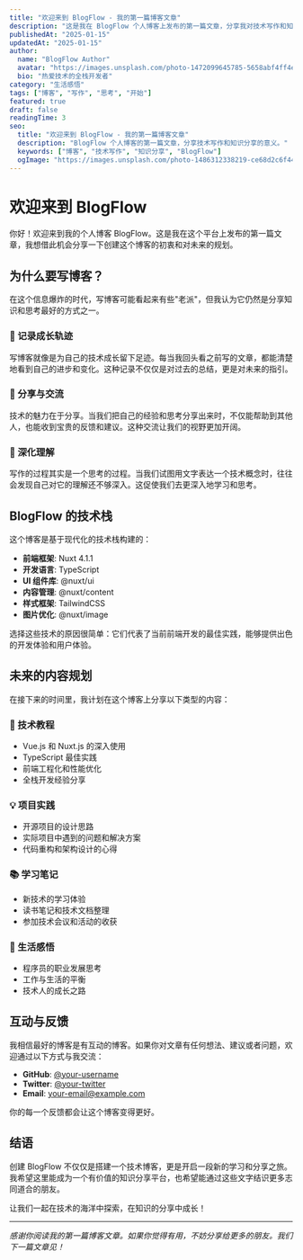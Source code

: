 ```yaml
---
title: "欢迎来到 BlogFlow - 我的第一篇博客文章"
description: "这是我在 BlogFlow 个人博客上发布的第一篇文章，分享我对技术写作和知识分享的思考。"
publishedAt: "2025-01-15"
updatedAt: "2025-01-15"
author:
  name: "BlogFlow Author"
  avatar: "https://images.unsplash.com/photo-1472099645785-5658abf4ff4e?w=150&h=150&fit=crop&crop=face"
  bio: "热爱技术的全栈开发者"
category: "生活感悟"
tags: ["博客", "写作", "思考", "开始"]
featured: true
draft: false
readingTime: 3
seo:
  title: "欢迎来到 BlogFlow - 我的第一篇博客文章"
  description: "BlogFlow 个人博客的第一篇文章，分享技术写作和知识分享的意义。"
  keywords: ["博客", "技术写作", "知识分享", "BlogFlow"]
  ogImage: "https://images.unsplash.com/photo-1486312338219-ce68d2c6f44d?w=1200&h=630&fit=crop"
---
```


# 欢迎来到 BlogFlow

你好！欢迎来到我的个人博客 BlogFlow。这是我在这个平台上发布的第一篇文章，我想借此机会分享一下创建这个博客的初衷和对未来的规划。

## 为什么要写博客？

在这个信息爆炸的时代，写博客可能看起来有些"老派"，但我认为它仍然是分享知识和思考最好的方式之一。

### 📝 记录成长轨迹

写博客就像是为自己的技术成长留下足迹。每当我回头看之前写的文章，都能清楚地看到自己的进步和变化。这种记录不仅仅是对过去的总结，更是对未来的指引。

### 🤝 分享与交流

技术的魅力在于分享。当我们把自己的经验和思考分享出来时，不仅能帮助到其他人，也能收到宝贵的反馈和建议。这种交流让我们的视野更加开阔。

### 🧠 深化理解

写作的过程其实是一个思考的过程。当我们试图用文字表达一个技术概念时，往往会发现自己对它的理解还不够深入。这促使我们去更深入地学习和思考。

## BlogFlow 的技术栈

这个博客是基于现代化的技术栈构建的：

- **前端框架**: Nuxt 4.1.1
- **开发语言**: TypeScript
- **UI 组件库**: @nuxt/ui
- **内容管理**: @nuxt/content
- **样式框架**: TailwindCSS
- **图片优化**: @nuxt/image

选择这些技术的原因很简单：它们代表了当前前端开发的最佳实践，能够提供出色的开发体验和用户体验。

## 未来的内容规划

在接下来的时间里，我计划在这个博客上分享以下类型的内容：

### 🔧 技术教程
- Vue.js 和 Nuxt.js 的深入使用
- TypeScript 最佳实践
- 前端工程化和性能优化
- 全栈开发经验分享

### 💡 项目实践
- 开源项目的设计思路
- 实际项目中遇到的问题和解决方案
- 代码重构和架构设计的心得

### 📚 学习笔记
- 新技术的学习体验
- 读书笔记和技术文档整理
- 参加技术会议和活动的收获

### 🌟 生活感悟
- 程序员的职业发展思考
- 工作与生活的平衡
- 技术人的成长之路

## 互动与反馈

我相信最好的博客是有互动的博客。如果你对文章有任何想法、建议或者问题，欢迎通过以下方式与我交流：

- **GitHub**: [@your-username](https://github.com/your-username)
- **Twitter**: [@your-twitter](https://twitter.com/your-twitter)
- **Email**: your-email@example.com

你的每一个反馈都会让这个博客变得更好。

## 结语

创建 BlogFlow 不仅仅是搭建一个技术博客，更是开启一段新的学习和分享之旅。我希望这里能成为一个有价值的知识分享平台，也希望能通过这些文字结识更多志同道合的朋友。

让我们一起在技术的海洋中探索，在知识的分享中成长！

---

*感谢你阅读我的第一篇博客文章。如果你觉得有用，不妨分享给更多的朋友。我们下一篇文章见！*
